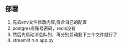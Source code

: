 ## 部署

1. 先去env文件修改内容,符合自己的配置
2. postgres有账号密码，redis没有
3. 然后先启动消息队列，再分别启动剩下三个文件就行了
4. streamlit run app.py
